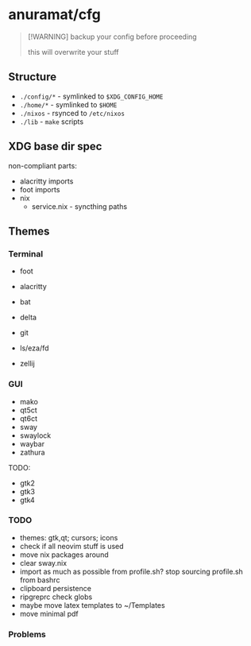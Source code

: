 # anuramat/cfg

> [!WARNING] backup your config before proceeding
>
> this will overwrite your stuff

## Structure

- `./config/*` - symlinked to `$XDG_CONFIG_HOME`
- `./home/*` - symlinked to `$HOME`
- `./nixos` - rsynced to `/etc/nixos`
- `./lib` - `make` scripts

## XDG base dir spec

non-compliant parts:

- alacritty imports
- foot imports
- nix
  - service.nix - syncthing paths

## Themes

### Terminal

- foot
- alacritty

- bat
- delta
- git
- ls/eza/fd
- zellij

### GUI

- mako
- qt5ct
- qt6ct
- sway
- swaylock
- waybar
- zathura

TODO:

- gtk2
- gtk3
- gtk4

### TODO

- themes: gtk,qt; cursors; icons
- check if all neovim stuff is used
- move nix packages around
- clear sway.nix
- import as much as possible from profile.sh? stop sourcing profile.sh from
  bashrc
- clipboard persistence
- ripgreprc check globs
- maybe move latex templates to ~/Templates
- move minimal pdf

### Problems
